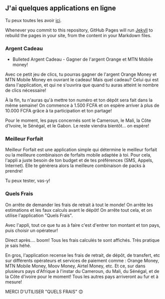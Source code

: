 ## J'ai quelques applications en ligne

Tu peux toutes les avoir [ici](https://play.google.com/store/apps/developer?id=MightyDev).

Whenever you commit to this repository, GitHub Pages will run [Jekyll](https://jekyllrb.com/) to rebuild the pages in your site, from the content in your Markdown files.

### Argent Cadeau

- Bulleted 
Argent Cadeau - Gagner de l'argent Orange et MTN Mobile money!

Avec ce petit jeu de clics, tu pourras gagner de l'argent Orange Money et MTN Mobile Money en ouvrant le cadeau! Mais quel cadeau? Celui qui est dans l'application, et qui ne s'ouvrira que quand tu auras atteint le nombre de clics nécessaire!

À la fin, tu n'auras qu'à mettre ton numéro et ton dépôt sera fait dans la même semaine! On commence à 1.500 FCFA et on espère arriver à plus de 10.000 FCFA grâce à ta participation et ton partage!

Pour le moment, les pays concernés sont le Cameroun, le Mali, la Côte d'Ivoire, le Sénégal, et le Gabon. Le reste viendra bientôt... on espère!


### Meilleur Forfait

Meilleur Forfait est une application simple qui détermine le meilleur forfait ou la meilleure combinaison de forfaits mobile adaptée à toi. Pour cela, l'appli a juste besoin de ton budget et de tes préférences (SMS, Appels, Internet). Elle te génèrera alors la meilleure combinaison de packs à prendre!

Tu peux tester, vas-y!


### Quels Frais

On arrête de demander les frais de retrait à tout le monde! On arrête les estimations et les faux calculs avant le dépôt! On arrête tout cela, et on utilise l'application "Quels Frais".

Avec l'appli, tout ce que tu as à faire c'est d'entrer ton montant et ton pays, puis choisir un opérateur!

Direct après.... boom! Tous les frais calculés te sont affichés. Très pratique je sais héhé.

En gros, l'application recense les frais de retrait, de dépôt, de transfert, etc sur différents opérateurs et services de paiement comme : Orange Money, MTN Mobile Money, Moov Money, Airtel Money, etc. Et ce, sur dans plusieurs pays d'Afrique à l'instar du Cameroun, du Mali, du Sénégal, et de la Côte d'ivoire pour le moment! Tous les autres pays arriveront au fur et à mesure!

MERCI D'UTILISER "QUELS FRAIS" 😊
